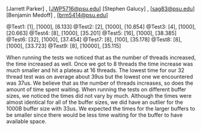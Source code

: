 [Jarrett Parker] , [JWP5716@psu.edu]
[Stephen Galucy] , [sag83@psu.edu]
[Benjamin Medoff] , [brm5414@psu.edu]




@Test1: [1], [1000], [6.133]
@Test2: [2], [1000], [10.854]
@Test3: [4], [1000], [20.663]
@Test4: [8], [1000], [35.201]
@Test5: [16], [1000], [38.385]
@Test6: [32], [1000], [37.454]
@Test7: [8], [100], [35.178]
@Test8: [8], [1000], [33.723]
@Test9: [8], [10000], [35.115]

When running the tests we noticed that as the number of threads increased, the time increased as well. Once we got to 8 threads the time increase was much smaller and hit a plateau at 16 threads. The lowest time for our 32 thread test was on average about 39us but the lowest one we encountered was 37us. We believe that as the number of threads increases, so does the amount of time spent waiting. When running the tests on different buffer sizes, we noticed the times did not vary by much. Although the times were almost identical for all of the buffer sizes, we did have an outlier for the 1000B buffer size with 33us. We expected the times for the larger buffers to be smaller since there would be less time waiting for the buffer to have available space.


